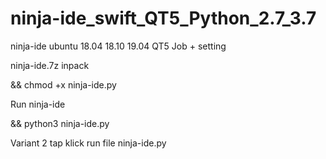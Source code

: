 # ninja-ide_swift_QT5_Python_2.7_3.7
ninja-ide ubuntu 18.04 18.10 19.04 QT5 Job + setting

ninja-ide.7z inpack 

&& chmod +x ninja-ide.py

Run ninja-ide

&& python3 ninja-ide.py

Variant 2 tap klick run file ninja-ide.py
